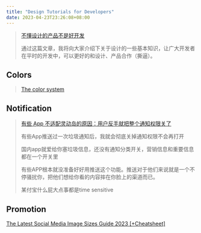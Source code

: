 ```yaml
---
title: "Design Tutorials for Developers"
date: 2023-04-23T23:26:08+08:00
---
```


> [不懂设计的产品不是好开发](https://xuyisheng.top/design_color_system/)
>
> 通过这篇文章，我将向大家介绍下关于设计的一些基本知识，让广大开发者在平时的开发中，可以更好的和设计、产品合作（撕逼）。

<!--more-->

## Colors

> [The color system](https://m2.material.io/design/color/the-color-system.html#color-usage-and-palettes)

## Notification

> [有些 App 不适配灵动岛的原因：用户反手就把整个通知权限关了](https://www.bilibili.com/opus/793332858406043650?spm_id_from=444.41.0.0)
>
> 有些App推送过一次垃圾通知后，我就会彻底关掉通知权限不会再打开
>
> 国内app就爱给你塞垃圾信息，还没有通知分类开关，营销信息和重要信息都在一个开关里
>
> 有些APP根本就没准备好好用推送这个功能。推送对于他们来说就是一个不停骚扰你，把他们想给你看的内容摔在你脸上的渠道而已。
>
> 某付宝什么屁大点事都是time sensitive

## Promotion

[The Latest Social Media Image Sizes Guide 2023 [+Cheatsheet]](https://statusbrew.com/insights/social-media-image-sizes/)